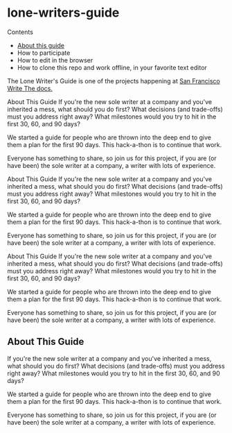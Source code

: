 # lone-writers-guide

Contents
* [About this guide](About-This-Guide)
* How to participate
* How to edit in the browser
* How to clone this repo and work offline, in your favorite text editor

The Lone Writer's Guide is one of the projects happening at [San Francisco Write The docs.](https://goo.gl/A6EBEn)

 About This Guide
If you're the new sole writer at a company and you've inherited a mess, what should you do first? What decisions (and trade-offs) must you address right away? What milestones would you try to hit in the first 30, 60, and 90 days?

We started a guide for people who are thrown into the deep end to give them a plan for the first 90 days. This hack-a-thon is to continue that work.

Everyone has something to share, so join us for this project, if you are (or have been) the sole writer at a company, a writer with lots of experience.

 About This Guide
If you're the new sole writer at a company and you've inherited a mess, what should you do first? What decisions (and trade-offs) must you address right away? What milestones would you try to hit in the first 30, 60, and 90 days?

We started a guide for people who are thrown into the deep end to give them a plan for the first 90 days. This hack-a-thon is to continue that work.

Everyone has something to share, so join us for this project, if you are (or have been) the sole writer at a company, a writer with lots of experience.

 About This Guide
If you're the new sole writer at a company and you've inherited a mess, what should you do first? What decisions (and trade-offs) must you address right away? What milestones would you try to hit in the first 30, 60, and 90 days?

We started a guide for people who are thrown into the deep end to give them a plan for the first 90 days. This hack-a-thon is to continue that work.

Everyone has something to share, so join us for this project, if you are (or have been) the sole writer at a company, a writer with lots of experience.

## About This Guide
If you're the new sole writer at a company and you've inherited a mess, what should you do first? What decisions (and trade-offs) must you address right away? What milestones would you try to hit in the first 30, 60, and 90 days?

We started a guide for people who are thrown into the deep end to give them a plan for the first 90 days. This hack-a-thon is to continue that work.

Everyone has something to share, so join us for this project, if you are (or have been) the sole writer at a company, a writer with lots of experience.
